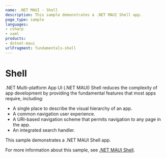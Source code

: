 ```yaml
---
name: .NET MAUI - Shell
description: This sample demonstrates a .NET MAUI Shell app.
page_type: sample
languages:
- csharp
- xaml
products:
- dotnet-maui
urlFragment: fundamentals-shell
---
```


# Shell

.NET Multi-platform App UI (.NET MAUI) Shell reduces the complexity of app development by providing the fundamental features that most apps require, including:

- A single place to describe the visual hierarchy of an app.
- A common navigation user experience.
- A URI-based navigation scheme that permits navigation to any page in the app.
- An integrated search handler.

This sample demonstrates a .NET MAUI Shell app.

For more information about this sample, see [.NET MAUI Shell](https://docs.microsoft.com/dotnet/maui/fundamentals/shell/).
